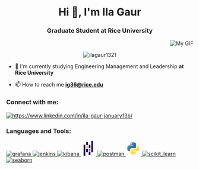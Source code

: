 <h1 align="center">Hi 👋, I'm Ila Gaur</h1>
<h3 align="center">Graduate Student at Rice University</h3>
<!-- Aligning the GIF to the right -->
<p align="right">
  <img src="https://media.giphy.com/media/bzuUs1uRLBHWe2aBPK/giphy.gif?cid=790b7611eol0bizn5fsht1wnm72sdt9jutbj81oc2vc3g8y2&ep=v1_gifs_search&rid=giphy.gif&ct=g" alt="My GIF" width="300">
</p>

<p align="center"> 
  <img src="https://komarev.com/ghpvc/?username=ilagaur1321&label=Profile%20views&color=0e75b6&style=flat" alt="ilagaur1321" /> </p>

- 🔭 I'm currently studying Engineering Management and Leadership **at Rice University**

- 📫 How to reach me **ig36@rice.edu**

<h3 align="left">Connect with me:</h3>
<p align="left">
<a href="https://linkedin.com/in/https://www.linkedin.com/in/ila-gaur-january13b/" target="blank"><img align="center" src="https://raw.githubusercontent.com/rahuldkjain/github-profile-readme-generator/master/src/images/icons/Social/linked-in-alt.svg" alt="https://www.linkedin.com/in/ila-gaur-january13b/" height="30" width="40" /></a>
</p>

<h3 align="left">Languages and Tools:</h3>
<p align="left"> <a href="https://grafana.com" target="_blank" rel="noreferrer"> <img src="https://www.vectorlogo.zone/logos/grafana/grafana-icon.svg" alt="grafana" width="40" height="40"/> </a> <a href="https://www.jenkins.io" target="_blank" rel="noreferrer"> <img src="https://www.vectorlogo.zone/logos/jenkins/jenkins-icon.svg" alt="jenkins" width="40" height="40"/> </a> <a href="https://www.elastic.co/kibana" target="_blank" rel="noreferrer"> <img src="https://www.vectorlogo.zone/logos/elasticco_kibana/elasticco_kibana-icon.svg" alt="kibana" width="40" height="40"/> </a> <a href="https://pandas.pydata.org/" target="_blank" rel="noreferrer"> <img src="https://raw.githubusercontent.com/devicons/devicon/2ae2a900d2f041da66e950e4d48052658d850630/icons/pandas/pandas-original.svg" alt="pandas" width="40" height="40"/> </a> <a href="https://postman.com" target="_blank" rel="noreferrer"> <img src="https://www.vectorlogo.zone/logos/getpostman/getpostman-icon.svg" alt="postman" width="40" height="40"/> </a> <a href="https://www.python.org" target="_blank" rel="noreferrer"> <img src="https://raw.githubusercontent.com/devicons/devicon/master/icons/python/python-original.svg" alt="python" width="40" height="40"/> </a> <a href="https://scikit-learn.org/" target="_blank" rel="noreferrer"> <img src="https://upload.wikimedia.org/wikipedia/commons/0/05/Scikit_learn_logo_small.svg" alt="scikit_learn" width="40" height="40"/> </a> <a href="https://seaborn.pydata.org/" target="_blank" rel="noreferrer"> <img src="https://seaborn.pydata.org/_images/logo-mark-lightbg.svg" alt="seaborn" width="40" height="40"/> </a> </p>
